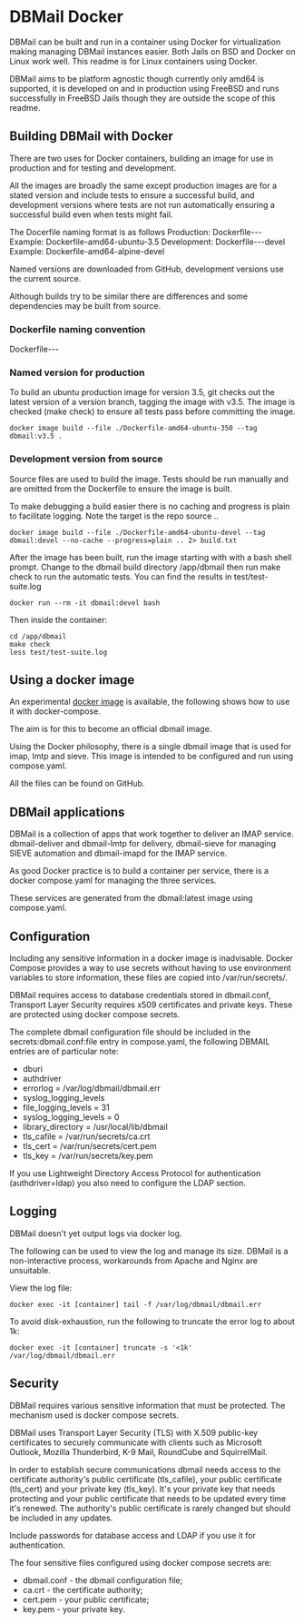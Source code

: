 # DBMail Docker

DBMail can be built and run in a container using Docker for virtualization
making managing DBMail instances easier. Both Jails on BSD and Docker on
Linux work well. This readme is for Linux containers using Docker.

DBMail aims to be platform agnostic though currently only amd64 is supported,
it is developed on and in production using FreeBSD and runs successfully in
FreeBSD Jails though they are outside the scope of this readme.

## Building DBMail with Docker

There are two uses for Docker containers, building an image for use in
production and for testing and development.

All the images are broadly the same except production images are for a stated
version and include tests to ensure a successful build, and development
versions where tests are not run automatically ensuring a successful build
even when tests might fail.

The Docerfile naming format is as follows
Production: Dockerfile-<architecture>-<distro>-<version>
Example: Dockerfile-amd64-ubuntu-3.5
Development: Dockerfile-<architecture>-<distro>-devel
Example: Dockerfile-amd64-alpine-devel

Named versions are downloaded from GitHub, development versions use the current
source.

Although builds try to be similar there are differences and some dependencies
may be built from source.

### Dockerfile naming convention

Dockerfile-<architecture>-<distro>-<version>

### Named version for production
To build an ubuntu production image for version 3.5, git checks out the latest
version of a version branch, tagging the image with v3.5. The image is checked
(make check) to ensure all tests pass before committing the image.

    docker image build --file ./Dockerfile-amd64-ubuntu-350 --tag dbmail:v3.5 .

### Development version from source
Source files are used to build the image. Tests should be run manually and are
omitted from the Dockerfile to ensure the image is built.

To make debugging a build easier there is no caching and progress is plain to
facilitate logging. Note the target is the repo source ..

    docker image build --file ./Dockerfile-amd64-ubuntu-devel --tag dbmail:devel --no-cache --progress=plain .. 2> build.txt

After the image has been built, run the image starting with with a bash shell
prompt. Change to the dbmail build directory /app/dbmail then run make check
to run the automatic tests. You can find the results in test/test-suite.log

    docker run --rm -it dbmail:devel bash

Then inside the container:

    cd /app/dbmail
    make check
    less test/test-suite.log

## Using a docker image
An experimental [docker image](https://hub.docker.com/r/alanhicks/dbmail)
is available, the following shows how to use it with docker-compose.

The aim is for this to become an official dbmail image.

Using the Docker philosophy, there is a single dbmail image that is used for
imap, lmtp and sieve. This image is intended to be configured and run using
compose.yaml.

All the files can be found on GitHub.

## DBMail applications

DBMail is a collection of apps that work together to deliver an IMAP service.
dbmail-deliver and dbmail-lmtp for delivery, dbmail-sieve for managing SIEVE
automation and dbmail-imapd for the IMAP service.

As good Docker practice is to build a container per service, there is a docker
compose.yaml for managing the three services.

These services are generated from the dbmail:latest image using compose.yaml.

## Configuration

Including any sensitive information in a docker image is inadvisable.
Docker Compose provides a way to use secrets without having to use
environment variables to store information, these files are copied
into /var/run/secrets/.

DBMail requires access to database credentials stored in dbmail.conf,
Transport Layer Security requires x509 certificates and private keys.
These are protected using docker compose secrets.

The complete dbmail configuration file should be included in the
secrets:dbmail.conf:file entry in compose.yaml, the following DBMAIL
entries are of particular note:

* dburi
* authdriver
* errorlog = /var/log/dbmail/dbmail.err
* syslog_logging_levels
* file_logging_levels = 31
* syslog_logging_levels = 0
* library_directory = /usr/local/lib/dbmail
* tls_cafile = /var/run/secrets/ca.crt
* tls_cert = /var/run/secrets/cert.pem
* tls_key = /var/run/secrets/key.pem

If you use Lightweight Directory Access Protocol for authentication
(authdriver=ldap) you also need to configure the LDAP section.

## Logging

DBMail doesn't yet output logs via docker log.

The following can be used to view the log and manage its size. DBMail is a
non-interactive process, workarounds from Apache and Nginx are unsuitable.

View the log file:

    docker exec -it [container] tail -f /var/log/dbmail/dbmail.err

To avoid disk-exhaustion, run the following to truncate the error log to
about 1k:

    docker exec -it [container] truncate -s '<1k' /var/log/dbmail/dbmail.err

## Security

DBMail requires various sensitive information that must be protected. The
mechanism used is docker compose secrets.

DBMail uses Transport Layer Security (TLS) with X.509 public-key
certificates to securely communicate with clients such as Microsoft
Outlook, Mozilla Thunderbird, K-9 Mail, RoundCube and SquirrelMail.

In order to establish secure communications dbmail needs access to the
certificate authority's public certificate (tls_cafile), your public
certificate (tls_cert) and your private key (tls_key). It's your private
key that needs protecting and your public certificate that needs to be
updated every time it's renewed. The authority's public certificate is
rarely changed but should be included in any updates.

Include passwords for database access and LDAP if you use it for
authentication.

The four sensitive files configured using docker compose secrets are:

* dbmail.conf - the dbmail configuration file;
* ca.crt - the certificate authority;
* cert.pem - your public certificate;
* key.pem - your private key.

